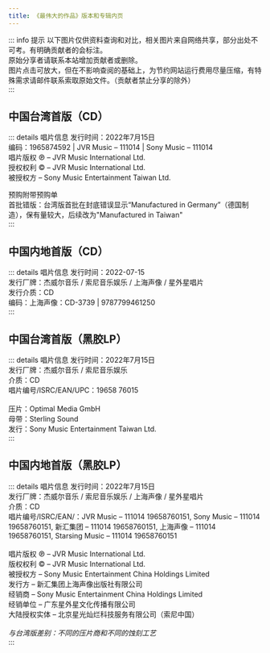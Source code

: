 ```yaml
---
title: 《最伟大的作品》版本和专辑内页
---
```


::: info 提示
以下图片仅供资料查询和对比，相关图片来自网络共享，部分出处不可考。有明确贡献者的会标注。<br>
原始分享者请联系本站增加贡献者或删除。<br>
图片点击可放大，但在不影响查阅的基础上，为节约网站运行费用尽量压缩，有特殊需求请邮件联系索取原始文件。（贡献者禁止分享的除外）<br>
:::

## 中国台湾首版（CD）
::: details 唱片信息
发行时间：2022年7月15日<br/>
编码：1965874592 | JVR Music – 111014 | Sony Music – 111014<br/>
唱片版权 ℗ – JVR Music International Ltd.<br/>
授权权利 © – JVR Music International Ltd.<br/>
被授权方 – Sony Music Entertainment Taiwan Ltd.<br/>

预购附带预购单<br/>
首批错版：台湾版首批在封底错误显示“Manufactured in Germany”（德国制造），保有量较大，后续改为"Manufactured in Taiwan"<br/>
:::

## 中国内地首版（CD）
::: details 唱片信息
发行时间：2022-07-15<br/>
发行厂牌：杰威尔音乐 / 索尼音乐娱乐 / 上海声像 / 星外星唱片<br/>
发行介质：CD<br/>
编码：上海声像：CD-3739  | 9787799461250<br/>
:::


## 中国台湾首版（黑胶LP）
::: details 唱片信息
发行时间：2022年7月15日<br/>
发行厂牌：杰威尔音乐 / 索尼音乐娱乐<br/>
介质：CD<br/>
唱片编号/ISRC/EAN/UPC：19658 76015<br/>
<br/>
压片：Optimal Media GmbH<br/>
母带：Sterling Sound<br/>
发行：Sony Music Entertainment Taiwan Ltd.<br/>
:::

## 中国内地首版（黑胶LP）
::: details 唱片信息
发行时间：2022年7月15日<br/>
发行厂牌：杰威尔音乐 / 索尼音乐娱乐 / 上海声像 / 星外星唱片<br/>
介质：CD<br/>
唱片编号/ISRC/EAN/：JVR Music – 111014 19658760151, Sony Music – 111014 19658760151, 新汇集团 – 111014 19658760151, 上海声像 – 111014 19658760151, Starsing Music – 111014 19658760151<br/>
<br/>
唱片版权 ℗ – JVR Music International Ltd.<br/>
版权权利 © – JVR Music International Ltd.<br/>
被授权方 – Sony Music Entertainment China Holdings Limited<br/>
发行方 – 新汇集团上海声像出版社有限公司<br/>
经销商 – Sony Music Entertainment China Holdings Limited<br/>
经销单位 – 广东星外星文化传播有限公司<br/>
大陆授权实体 – 北京星光灿烂科技服务有限公司（索尼中国）<br/>
<br/>
*与台湾版差别：不同的压片商和不同的蚀刻工艺*<br/>
:::